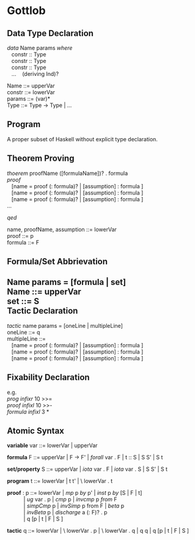 Gottlob
=======
Data Type Declaration
-----
*data* Name params *where*  
&nbsp;&nbsp; constr :: Type  
&nbsp;&nbsp; constr :: Type  
&nbsp;&nbsp; constr :: Type  
&nbsp;&nbsp; ...
&nbsp;&nbsp; (deriving Ind)?

Name ::= upperVar  
constr ::= lowerVar  
params ::= (var)*  
Type ::= Type -> Type | ...
 
Program 
----
A proper subset of Haskell without explicit type declaration.

Theorem Proving
------
*thoerem* proofName ([formulaName])? . formula  
*proof*  
&nbsp;&nbsp; [name = proof (: formula)? | [assumption] : formula ]  
&nbsp;&nbsp; [name = proof (: formula)? | [assumption] : formula ]  
&nbsp;&nbsp; [name = proof (: formula)? | [assumption] : formula ]  
...
  
*qed*

name, proofName, assumption ::= lowerVar  
proof ::= p  
formula ::= F

Formula/Set Abbrievation
-------
Name params = [formula | set]  
Name ::= upperVar  
set ::= S  
Tactic Declaration
----
*tactic* name params = [oneLine | multipleLine]  
oneLine ::= q  
multipleLine ::=    
&nbsp;&nbsp; [name = proof (: formula)? | [assumption] : formula ]  
&nbsp;&nbsp; [name = proof (: formula)? | [assumption] : formula ]  
&nbsp;&nbsp; [name = proof (: formula)? | [assumption] : formula ]  

Fixability Declaration
------
e.g.  
*prog* *infixr* 10 >>=  
*proof* *infixl* 10 >>-  
*formula* *infixl* 3 *  


Atomic Syntax
-------

**variable** var ::= lowerVar | upperVar

**formula** F ::= upperVar | F -> F' | *forall* var . F | t :: S | S S' | S t

**set/property** S ::= upperVar | *iota* var . F | *iota* var . S | S S' | S t

**program** t ::= lowerVar | t t' | \ lowerVar . t 

**proof** : p ::= lowerVar | *mp* p *by* p'   | *inst* p *by* [S | F | t]   
&nbsp;&nbsp;&nbsp;&nbsp;&nbsp;&nbsp;&nbsp;&nbsp;&nbsp;&nbsp;&nbsp;| *ug* var . p | *cmp* p | *invcmp* p *from* F   
&nbsp;&nbsp;&nbsp;&nbsp;&nbsp;&nbsp;&nbsp;&nbsp;&nbsp;&nbsp;&nbsp;| *simpCmp* p | *invSimp* p from F | *beta* p   
&nbsp;&nbsp;&nbsp;&nbsp;&nbsp;&nbsp;&nbsp;&nbsp;&nbsp;&nbsp;&nbsp;| *invBeta* p | *discharge* a (: F)? . p    
&nbsp;&nbsp;&nbsp;&nbsp;&nbsp;&nbsp;&nbsp;&nbsp;&nbsp;&nbsp;&nbsp;| q [p | t | F | S ]
                
**tactic** q ::= lowerVar | \ lowerVar . p | \ lowerVar . q | q q | q [p | t | F | S ]